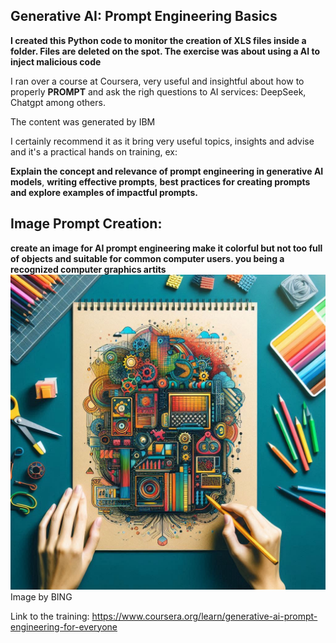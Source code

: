 ## Generative AI: Prompt Engineering Basics

**I created this Python code to monitor the creation of XLS files inside a folder. Files are deleted on the spot. The exercise was about using a AI to inject malicious code**


I ran over a course at Coursera, very useful and insightful about how to properly **PROMPT**  and ask the righ questions to AI services:
DeepSeek, Chatgpt among others.

The content was generated by IBM

I certainly recommend it as it bring very useful topics, insights and advise and it's a practical hands on training, ex:

**Explain the concept and relevance of prompt engineering in generative AI models**,
**writing effective prompts**,
**best practices for creating prompts and explore examples of impactful prompts.**


## Image Prompt Creation:

**create an image for AI prompt engineering make it colorful but not too full of objects and suitable for common computer users. you being a recognized computer graphics artits**
![IMAGE AI](prompt.jpeg)
Image by BING

Link to the training:
https://www.coursera.org/learn/generative-ai-prompt-engineering-for-everyone
